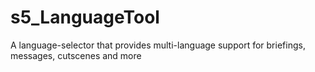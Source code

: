 # s5_LanguageTool
A language-selector that provides multi-language support for briefings, messages, cutscenes and more
